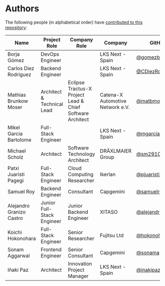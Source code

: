 # Authors

The following people (in alphabetical order) have [contributed to this repository](https://github.com/eclipse-tractusx/industry-core-hub):

| Name | Project Role | Company Role | Company | GitHub |
|--|--|--|--|--|
| Borja Gómez | DevOps Engineer | | LKS Next - Spain | [@gomezbc](https://github.com/gomezbc) |
| Carlos Diez Rodriguez | Backend Engineer | | LKS Next - Spain | [@CDiezRodriguez](https://github.com/CDiezRodriguez) |
| Mathias Brunkow Moser | Architect & Technical Lead | Eclipse Tractus-X Project Lead & Chief Software Architect | Catena-X Automotive Network e.V. | [@matbmoser](https://github.com/matbmoser) |
| Mikel Garcia Bartolome | Full-Stack Engineer | | LKS Next - Spain | [@mgarciaLKS](https://github.com/mgarciaLKS) |
| Michael Scholz | Architect | Software Technology Architect | DRÄXLMAIER Group | [@sm29105](https://github.com/sm29105) |
| Patxi Juaristi Pagegi | Full-Stack Engineer | Cloud Computing Researcher | Ikerlan | [@pjuaristi-ikerlan](https://github.com/pjuaristi-ikerlan) |
| Samuel Roy | Backend Engineer | Consultant | Capgemini | [@samuelroywork](https://github.com/samuelroywork) |
| Alejandro Granizo Castro | Junior Full-Stack Engineer | Junior Backend Engineer | XITASO | [@alejandrogranizo](https://github.com/alejandrogranizo) |
| Koichi Hokonohara | Full-Stack Engineer | Senior Researcher | Fujitsu Ltd | [@hokonohara](https://github.com/hokonohara) |
| Sonam Aggarwal | Frontend Engineer | Senior Consultant | Capgemini | [@sonama](https://github.com/sonama) |
| Iñaki Paz | Architect | Innovation Project Manager | LKS Next - Spain | [@inakipaz](https://github.com/inakipaz) |
